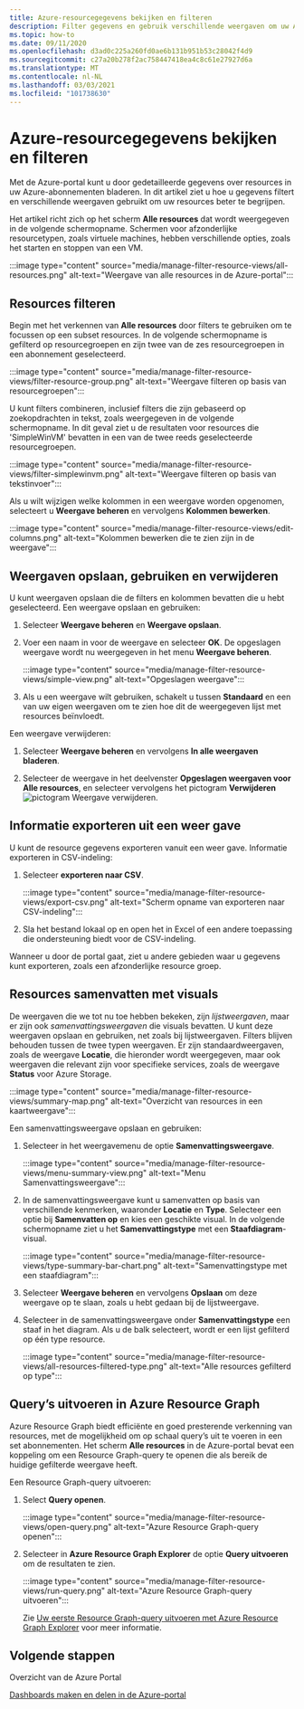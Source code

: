```yaml
---
title: Azure-resourcegegevens bekijken en filteren
description: Filter gegevens en gebruik verschillende weergaven om uw Azure-resources beter te begrijpen.
ms.topic: how-to
ms.date: 09/11/2020
ms.openlocfilehash: d3ad0c225a260fd0ae6b131b951b53c28042f4d9
ms.sourcegitcommit: c27a20b278f2ac758447418ea4c8c61e27927d6a
ms.translationtype: MT
ms.contentlocale: nl-NL
ms.lasthandoff: 03/03/2021
ms.locfileid: "101738630"
---
```

# <a name="view-and-filter-azure-resource-information"></a>Azure-resourcegegevens bekijken en filteren

Met de Azure-portal kunt u door gedetailleerde gegevens over resources in uw Azure-abonnementen bladeren. In dit artikel ziet u hoe u gegevens filtert en verschillende weergaven gebruikt om uw resources beter te begrijpen.

Het artikel richt zich op het scherm **Alle resources** dat wordt weergegeven in de volgende schermopname. Schermen voor afzonderlijke resourcetypen, zoals virtuele machines, hebben verschillende opties, zoals het starten en stoppen van een VM.

:::image type="content" source="media/manage-filter-resource-views/all-resources.png" alt-text="Weergave van alle resources in de Azure-portal":::

## <a name="filter-resources"></a>Resources filteren

Begin met het verkennen van **Alle resources** door filters te gebruiken om te focussen op een subset resources. In de volgende schermopname is gefilterd op resourcegroepen en zijn twee van de zes resourcegroepen in een abonnement geselecteerd.

:::image type="content" source="media/manage-filter-resource-views/filter-resource-group.png" alt-text="Weergave filteren op basis van resourcegroepen":::

U kunt filters combineren, inclusief filters die zijn gebaseerd op zoekopdrachten in tekst, zoals weergegeven in de volgende schermopname. In dit geval ziet u de resultaten voor resources die 'SimpleWinVM' bevatten in een van de twee reeds geselecteerde resourcegroepen.

:::image type="content" source="media/manage-filter-resource-views/filter-simplewinvm.png" alt-text="Weergave filteren op basis van tekstinvoer":::

Als u wilt wijzigen welke kolommen in een weergave worden opgenomen, selecteert u **Weergave beheren** en vervolgens **Kolommen bewerken**.

:::image type="content" source="media/manage-filter-resource-views/edit-columns.png" alt-text="Kolommen bewerken die te zien zijn in de weergave":::

## <a name="save-use-and-delete-views"></a>Weergaven opslaan, gebruiken en verwijderen

U kunt weergaven opslaan die de filters en kolommen bevatten die u hebt geselecteerd. Een weergave opslaan en gebruiken:

1. Selecteer **Weergave beheren** en **Weergave opslaan**.

1. Voer een naam in voor de weergave en selecteer **OK**. De opgeslagen weergave wordt nu weergegeven in het menu **Weergave beheren**.

    :::image type="content" source="media/manage-filter-resource-views/simple-view.png" alt-text="Opgeslagen weergave":::

1. Als u een weergave wilt gebruiken, schakelt u tussen **Standaard** en een van uw eigen weergaven om te zien hoe dit de weergegeven lijst met resources beïnvloedt.

Een weergave verwijderen:

1. Selecteer **Weergave beheren** en vervolgens **In alle weergaven bladeren**.

1. Selecteer de weergave in het deelvenster **Opgeslagen weergaven voor Alle resources**, en selecteer vervolgens het pictogram **Verwijderen** ![pictogram Weergave verwijderen](media/manage-filter-resource-views/icon-delete.png).

## <a name="export-information-from-a-view"></a>Informatie exporteren uit een weer gave

U kunt de resource gegevens exporteren vanuit een weer gave. Informatie exporteren in CSV-indeling:

1. Selecteer **exporteren naar CSV**.

    :::image type="content" source="media/manage-filter-resource-views/export-csv.png" alt-text="Scherm opname van exporteren naar CSV-indeling":::

1. Sla het bestand lokaal op en open het in Excel of een andere toepassing die ondersteuning biedt voor de CSV-indeling. 

Wanneer u door de portal gaat, ziet u andere gebieden waar u gegevens kunt exporteren, zoals een afzonderlijke resource groep.

## <a name="summarize-resources-with-visuals"></a>Resources samenvatten met visuals

De weergaven die we tot nu toe hebben bekeken, zijn _lijstweergaven_, maar er zijn ook _samenvattingsweergaven_ die visuals bevatten. U kunt deze weergaven opslaan en gebruiken, net zoals bij lijstweergaven. Filters blijven behouden tussen de twee typen weergaven. Er zijn standaardweergaven, zoals de weergave **Locatie**, die hieronder wordt weergegeven, maar ook weergaven die relevant zijn voor specifieke services, zoals de weergave **Status** voor Azure Storage.

:::image type="content" source="media/manage-filter-resource-views/summary-map.png" alt-text="Overzicht van resources in een kaartweergave":::

Een samenvattingsweergave opslaan en gebruiken:

1. Selecteer in het weergavemenu de optie **Samenvattingsweergave**.

    :::image type="content" source="media/manage-filter-resource-views/menu-summary-view.png" alt-text="Menu Samenvattingsweergave":::

1. In de samenvattingsweergave kunt u samenvatten op basis van verschillende kenmerken, waaronder **Locatie** en **Type**. Selecteer een optie bij **Samenvatten op** en kies een geschikte visual. In de volgende schermopname ziet u het **Samenvattingstype** met een **Staafdiagram**-visual.

    :::image type="content" source="media/manage-filter-resource-views/type-summary-bar-chart.png" alt-text="Samenvattingstype met een staafdiagram":::

1. Selecteer **Weergave beheren** en vervolgens **Opslaan** om deze weergave op te slaan, zoals u hebt gedaan bij de lijstweergave.

1. Selecteer in de samenvattingsweergave onder **Samenvattingstype** een staaf in het diagram. Als u de balk selecteert, wordt er een lijst gefilterd op één type resource.

    :::image type="content" source="media/manage-filter-resource-views/all-resources-filtered-type.png" alt-text="Alle resources gefilterd op type":::

## <a name="run-queries-in-azure-resource-graph"></a>Query’s uitvoeren in Azure Resource Graph

Azure Resource Graph biedt efficiënte en goed presterende verkenning van resources, met de mogelijkheid om op schaal query’s uit te voeren in een set abonnementen. Het scherm **Alle resources** in de Azure-portal bevat een koppeling om een Resource Graph-query te openen die als bereik de huidige gefilterde weergave heeft.

Een Resource Graph-query uitvoeren:

1. Select **Query openen**.

    :::image type="content" source="media/manage-filter-resource-views/open-query.png" alt-text="Azure Resource Graph-query openen":::

1. Selecteer in **Azure Resource Graph Explorer** de optie **Query uitvoeren** om de resultaten te zien.

    :::image type="content" source="media/manage-filter-resource-views/run-query.png" alt-text="Azure Resource Graph-query uitvoeren":::

    Zie [Uw eerste Resource Graph-query uitvoeren met Azure Resource Graph Explorer](../governance/resource-graph/first-query-portal.md) voor meer informatie.

## <a name="next-steps"></a>Volgende stappen

Overzicht van de Azure Portal

[Dashboards maken en delen in de Azure-portal](azure-portal-dashboards.md)
